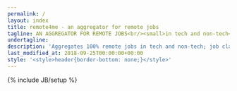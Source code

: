 ```yaml
---
permalink: /
layout: index
title: remote4me - an aggregator for remote jobs 
tagline: AN AGGREGATOR FOR REMOTE JOBS<br/><small>in tech and non-tech</small> 
undertagline: 
description: 'Aggregates 100% remote jobs in tech and non-tech; job classification per technology stack+role; angel.co, weworkremotely.com, &quot;Hacker News: Who is hiring?&quot; +15 others in one place.'
last_modified_at: 2018-09-25T00:00:00+00:00
style: '<style>header{border-bottom: none;}</style>'
---
```

{% include JB/setup %}


